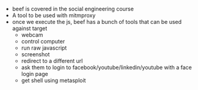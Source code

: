 - beef is covered in the social engineering course  
- A tool to be used with mitmproxy  
- once we execute the js, beef has a bunch of tools that can be used against target  
	- webcam  
	- control computer  
	- run raw javascript  
	- screenshot  
	- redirect to a different url  
	- ask them to login to facebook/youtube/linkedin/youtube with a face login page  
	- get shell using metasploit  

